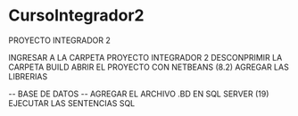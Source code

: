 # CursoIntegrador2
PROYECTO INTEGRADOR 2

INGRESAR A LA CARPETA PROYECTO INTEGRADOR 2
DESCONPRIMIR LA CARPETA BUILD
ABRIR EL PROYECTO CON NETBEANS (8.2)
AGREGAR LAS LIBRERIAS


-- BASE DE DATOS --
AGREGAR EL ARCHIVO .BD EN SQL SERVER (19)
EJECUTAR LAS SENTENCIAS SQL

 
